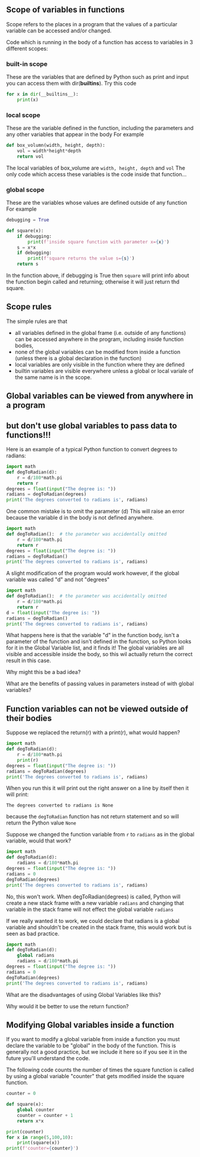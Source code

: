 
## Scope of variables in functions
Scope refers to the places in a program that the values of a particular variable can be accessed and/or changed.

Code which is running in the body of a function has access to variables in 3 different scopes:
### built-in scope
These are the variables that are defined by Python such as print and input you can access them with dir(__builtins__).
Try this code
``` python
for x in dir(__builtins__):
    print(x)
```

### local scope
These are the variable defined in the function, including the parameters and any other variables that appear in the body
For example
``` python
def box_volumn(width, height, depth):
    vol = width*height*depth
    return vol
```
The local variables of box_volume are ```width, height, depth``` and ```vol```
The only code which access these variables is the code inside that function...

### global scope
These are the variables whose values are defined outside of any function
For example
``` python
debugging = True

def square(x):
    if debugging:
        print(f'inside square function with parameter x={x}')
    s = x*x
    if debugging:
        print(f'square returns the value s={s}')
    return s
```
In the function above, if debugging is True then ```square``` will print info about the function begin called and returning;
otherwise it will just return thd square.

## Scope rules
The simple rules are that 
* all variables defined in the global frame (i.e. outside of any functions) can be accessed anywhere in the program, including inside function bodies,
* none of the global variables can be modified from inside a function (unless there is a global declaration in the function)
* local variables are only visible in the function where they are defined
* builtin variables are visible everywhere unless a global or local variale of the same name is in the scope.


## Global variables can be viewed from anywhere in a program
## but don't use global variables to pass data to functions!!!
Here is an example of a typical Python function to convert degrees to radians:
``` python
import math
def degToRadian(d):
    r = d/180*math.pi
    return r
degrees = float(input("The degree is: "))
radians = degToRadian(degrees)
print('The degrees converted to radians is', radians)
```
One common mistake is to omit the parameter (d) 
This will raise an error because the variable d in the body is not defined anywhere.

``` python
import math
def degToRadian():  # the parameter was accidentally omitted
    r = d/180*math.pi
    return r
degrees = float(input("The degree is: "))
radians = degToRadian()
print('The degrees converted to radians is', radians)
```


A slight modification of the program would work however, if the global variable was called "d" and not "degrees"
``` python
import math
def degToRadian():  # the parameter was accidentally omitted
    r = d/180*math.pi
    return r
d = float(input("The degree is: "))
radians = degToRadian()
print('The degrees converted to radians is', radians)
```
What happens here is that the variable "d" in the function body, isn't a parameter of the function and isn't defined in the function, so Python looks for it in the Global Variable list, and it finds it!  The global variables are all visible and accessible inside the body, so this wil actually return the correct result in this case.

Why might this be a bad idea?  

What are the benefits of passing values in parameters instead of with global variables?

## Function variables can not be viewed outside of their bodies
Suppose we replaced the return(r) with a print(r), what would happen?

``` python
import math
def degToRadian(d):
    r = d/180*math.pi
    print(r)
degrees = float(input("The degree is: "))
radians = degToRadian(degrees)
print('The degrees converted to radians is', radians)
```
When you run this it will print out the right answer on a line by itself then it will print:
``` text
The degrees converted to radians is None
```
because the ```degToRadian``` function has not return statement and so will return the Python value ```None```

Suppose we changed the function variable from ```r``` to ```radians``` as in the global variable, 
would that work?

``` python
import math
def degToRadian(d):
    radians = d/180*math.pi
degrees = float(input("The degree is: "))
radians = 0
degToRadian(degrees)
print('The degrees converted to radians is', radians)
```

No, this won't work.
When degToRadian(degrees) is called, Python will create a new stack frame with
a new variable ```radians``` and changing that variable in the stack frame will
not effect the global variable ```radians```

If we really wanted it to work, we could declare that radians is a global variable
and shouldn't be created in the stack frame, this would work but is seen as bad practice.

``` python
import math
def degToRadian(d):
    global radians
    radians = d/180*math.pi
degrees = float(input("The degree is: "))
radians = 0
degToRadian(degrees)
print('The degrees converted to radians is', radians)
```

What are the disadvantages of using Global Variables like this?

Why would it be better to use the return function?

## Modifying Global variables inside a function
If you want to modify a global variable from inside a function you must 
declare the variable to be "global" in the body of the function.
This is generally not a good practice, but we include it here so if you see it
in the future you'll understand the code.

The following code counts the number of times the square function is called
by using a global variable "counter" that gets modified inside the square function.

``` python
counter = 0

def square(x):
    global counter
    counter = counter + 1
    return x*x

print(counter)
for x in range(5,100,10):
    print(square(x))
print(f'counter={counter}')
```
